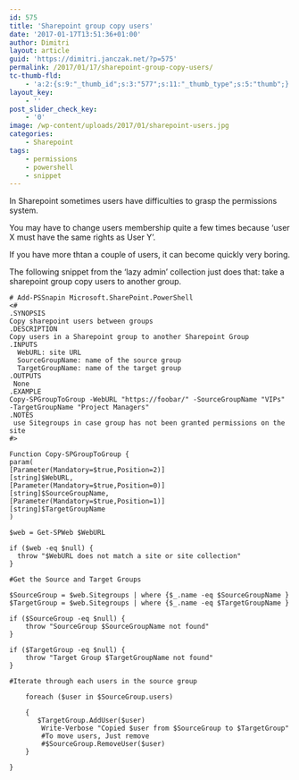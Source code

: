 ```yaml
---
id: 575
title: 'Sharepoint group copy users'
date: '2017-01-17T13:51:36+01:00'
author: Dimitri
layout: article
guid: 'https://dimitri.janczak.net/?p=575'
permalink: /2017/01/17/sharepoint-group-copy-users/
tc-thumb-fld:
    - 'a:2:{s:9:"_thumb_id";s:3:"577";s:11:"_thumb_type";s:5:"thumb";}'
layout_key:
    - ''
post_slider_check_key:
    - '0'
image: /wp-content/uploads/2017/01/sharepoint-users.jpg
categories:
    - Sharepoint
tags:
    - permissions
    - powershell
    - snippet
---
```


In Sharepoint sometimes users have difficulties to grasp the permissions system.

You may have to change users membership quite a few times because ‘user X must have the same rights as User Y’.

If you have more thtan a couple of users, it can become quickly very boring.

The following snippet from the ‘lazy admin’ collection just does that: take a sharepoint group copy users to another group.

```
# Add-PSSnapin Microsoft.SharePoint.PowerShell 
<#
.SYNOPSIS 
Copy sharepoint users between groups
.DESCRIPTION 
Copy users in a Sharepoint group to another Sharepoint Group
.INPUTS 
  WebURL: site URL
  SourceGroupName: name of the source group
  TargetGroupName: name of the target group
.OUTPUTS 
 None
.EXAMPLE 
Copy-SPGroupToGroup -WebURL "https://foobar/" -SourceGroupName "VIPs" -TargetGroupName "Project Managers"
.NOTES 
 use Sitegroups in case group has not been granted permissions on the site
#>

Function Copy-SPGroupToGroup {
param(
[Parameter(Mandatory=$true,Position=2)]
[string]$WebURL,
[Parameter(Mandatory=$true,Position=0)]
[string]$SourceGroupName,
[Parameter(Mandatory=$true,Position=1)]
[string]$TargetGroupName
)

$web = Get-SPWeb $WebURL

if ($web -eq $null) {
  throw "$WebURL does not match a site or site collection"
}

#Get the Source and Target Groups

$SourceGroup = $web.Sitegroups | where {$_.name -eq $SourceGroupName }
$TargetGroup = $web.Sitegroups | where {$_.name -eq $TargetGroupName }

if ($SourceGroup -eq $null) {
    throw "SourceGroup $SourceGroupName not found"
} 

if ($TargetGroup -eq $null) {
    throw "Target Group $TargetGroupName not found"
} 

#Iterate through each users in the source group

    foreach ($user in $SourceGroup.users)

    {
       $TargetGroup.AddUser($user)
        Write-Verbose "Copied $user from $SourceGroup to $TargetGroup"
        #To move users, Just remove
        #$SourceGroup.RemoveUser($user)
    }

}

```